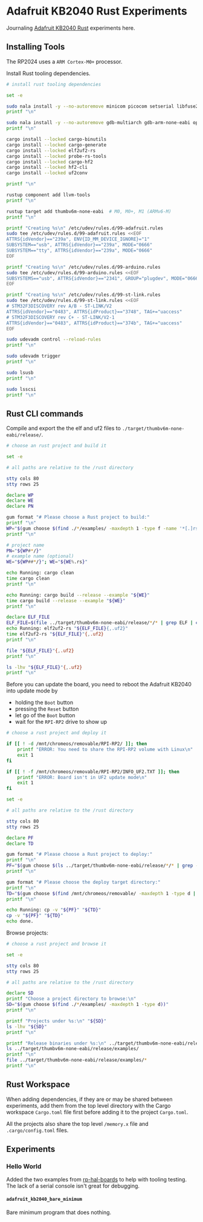 # Adafruit KB2040 Rust Experiments

Journaling [Adafruit KB2040 Rust](https://crates.io/crates/adafruit-kb2040) experiments here.

## Installing Tools

The RP2024 uses a `ARM Cortex-M0+` processor.

Install Rust tooling dependencies.

```bash { background=false category=setup-rust closeTerminalOnSuccess=true excludeFromRunAll=true interactive=true interpreter=bash name=rust-install-dependencies promptEnv=true terminalRows=10 }
# install rust tooling dependencies

set -e

sudo nala install -y --no-autoremove minicom picocom setserial libfuse2 libusb-1.0-0-dev libudev-dev cmake
printf "\n"

sudo nala install -y --no-autoremove gdb-multiarch gdb-arm-none-eabi openocd qemu-system-arm
printf "\n"

cargo install --locked cargo-binutils
cargo install --locked cargo-generate
cargo install --locked elf2uf2-rs
cargo install --locked probe-rs-tools
cargo install --locked cargo-hf2
cargo install --locked hf2-cli
cargo install --locked uf2conv

printf "\n"

rustup component add llvm-tools
printf "\n"

rustup target add thumbv6m-none-eabi  # M0, M0+, M1 (ARMv6-M)
printf "\n"

printf "Creating %s\n" /etc/udev/rules.d/99-adafruit.rules
sudo tee /etc/udev/rules.d/99-adafruit.rules <<EOF
ATTRS{idVendor}=="239a", ENV{ID_MM_DEVICE_IGNORE}="1"
SUBSYSTEM=="usb", ATTRS{idVendor}=="239a", MODE="0666"
SUBSYSTEM=="tty", ATTRS{idVendor}=="239a", MODE="0666"
EOF

printf "Creating %s\n" /etc/udev/rules.d/99-arduino.rules
sudo tee /etc/udev/rules.d/99-arduino.rules <<EOF
SUBSYSTEMS=="usb", ATTRS{idVendor}=="2341", GROUP="plugdev", MODE="0666"
EOF

printf "Creating %s\n" /etc/udev/rules.d/99-st-link.rules
sudo tee /etc/udev/rules.d/99-st-link.rules <<EOF
# STM32F3DISCOVERY rev A/B - ST-LINK/V2
ATTRS{idVendor}=="0483", ATTRS{idProduct}=="3748", TAG+="uaccess"
# STM32F3DISCOVERY rev C+ - ST-LINK/V2-1
ATTRS{idVendor}=="0483", ATTRS{idProduct}=="374b", TAG+="uaccess"
EOF

sudo udevadm control --reload-rules
printf "\n"

sudo udevadm trigger
printf "\n"

sudo lsusb
printf "\n"

sudo lsscsi
printf "\n"
```

## Rust CLI commands

Compile and export the the elf and uf2 files to `./target/thumbv6m-none-eabi/release/`.

```bash { background=false category=build-rust closeTerminalOnSuccess=true excludeFromRunAll=true interactive=true interpreter=bash name=rust-cli-compile promptEnv=true terminalRows=25 }
# choose an rust project and build it

set -e

# all paths are relative to the /rust directory

stty cols 80
stty rows 25

declare WP
declare WE
declare PN

gum format "# Please choose a Rust project to build:"
printf "\n"
WP="$(gum choose $(find ./*/examples/ -maxdepth 1 -type f -name '*[.]rs';))"
printf "\n"

# project name
PN="${WP#*/}"
# example name (optional)
WE="${WP##*/}"; WE="${WE%.rs}"

echo Running: cargo clean
time cargo clean
printf "\n"

echo Running: cargo build --release --example "${WE}"
time cargo build --release --example "${WE}"
printf "\n"

declare ELF_FILE
ELF_FILE=$(file ../target/thumbv6m-none-eabi/release/*/* | grep ELF | cut -f1 -d: | grep -E "/${WE}$")
echo Running: elf2uf2-rs "${ELF_FILE}{,.uf2}"
time elf2uf2-rs "${ELF_FILE}"{,.uf2}
printf "\n"

file "${ELF_FILE}"{,.uf2}
printf "\n"

ls -lhv "${ELF_FILE}"{,.uf2}
printf "\n"
```

Before you can update the board, you need to reboot the Adafruit KB2040 into update mode by

- holding the `Boot` button
- pressing the `Reset` button
- let go of the `Boot` button
- wait for the `RPI-RP2` drive to show up

```bash { background=false category=deploy-rust closeTerminalOnSuccess=true excludeFromRunAll=true interactive=true interpreter=bash name=rust-cli-upload promptEnv=true terminalRows=25 }
# choose a rust project and deploy it

if [[ ! -d /mnt/chromeos/removable/RPI-RP2/ ]]; then
    printf "ERROR: You need to share the RPI-RP2 volume with Linux\n"
    exit 1
fi

if [[ ! -f /mnt/chromeos/removable/RPI-RP2/INFO_UF2.TXT ]]; then
    printf "ERROR: Board isn't in UF2 update mode\n"
    exit 1
fi

set -e

# all paths are relative to the /rust directory

stty cols 80
stty rows 25

declare PF
declare TD

gum format "# Please choose a Rust project to deploy:"
printf "\n"
PF="$(gum choose $(ls ../target/thumbv6m-none-eabi/release/*/* | grep -E ".uf2$"))"
printf "\n"

gum format "# Please choose the deploy target directory:"
printf "\n"
TD="$(gum choose $(find /mnt/chromeos/removable/ -maxdepth 1 -type d | grep -v -E '^/mnt/chromeos/removable/$'))"
printf "\n"

echo Running: cp -v "${PF}" "${TD}"
cp -v "${PF}" "${TD}"
echo done.
```

Browse projects:

```bash { background=false category=browse-rust closeTerminalOnSuccess=true excludeFromRunAll=true interactive=true interpreter=bash name=rust-cli-browse promptEnv=true terminalRows=25 }
# choose a rust project and browse it

set -e

stty cols 80
stty rows 25

# all paths are relative to the /rust directory

declare SD
printf "Choose a project directory to browse:\n"
SD="$(gum choose $(find ./*/examples/ -maxdepth 1 -type d))"
printf "\n"

printf "Projects under %s:\n" "${SD}"
ls -lhv "${SD}"
printf "\n"

printf "Release binaries under %s:\n" ../target/thumbv6m-none-eabi/release/examples/
ls ../target/thumbv6m-none-eabi/release/examples/
printf "\n"
file ../target/thumbv6m-none-eabi/release/examples/*
printf "\n"
```

## Rust Workspace

When adding dependencies, if they are or may be shared between experiments, add
them from the top level directory with the Cargo workspace `Cargo.toml` file
first before adding it to the project `Cargo.toml`.

All the projects also share the top level `/memory.x` file and
`.cargo/config.toml` files.

## Experiments

### Hello World

Added the two examples from [rp-hal-boards](https://github.com/rp-rs/rp-hal-boards/) to help with tooling testing.
The lack of a serial console isn't great for debugging.

#### `adafruit_kb2040_bare_minimum`

Bare minimum program that does nothing.
